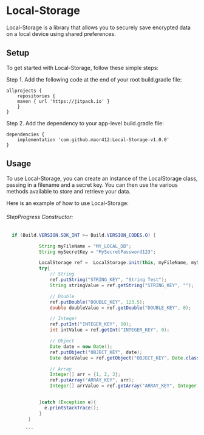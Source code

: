 # Local-Storage

Local-Storage is a library that allows you to securely save encrypted data on a local device using shared preferences.

## Setup

To get started with Local-Storage, follow these simple steps:

Step 1. Add the following code at the end of your root build.gradle file:
```
allprojects {
    repositories {
	maven { url 'https://jitpack.io' }
    }
}
```
Step 2. Add the dependency to your app-level build.gradle file:

```
dependencies {
	implementation 'com.github.maor412:Local-Storage:v1.0.0'
}
```

## Usage
To use Local-Storage, you can create an instance of the LocalStorage class, passing in a filename and a secret key. You can then use the various methods available to store and retrieve your data.

Here is an example of how to use Local-Storage:
###### StepProgress Constructor:
```java
  if (Build.VERSION.SDK_INT >= Build.VERSION_CODES.O) {

            String myFileName = "MY_LOCAL_DB";
            String mySecretKey = "MySecretPassword123";

            LocalStorage ref =  LocalStorage.init(this, myFileName, mySecretKey);
            try{
                // String
                ref.putString("STRING_KEY", "String Test");
                String stringValue = ref.getString("STRING_KEY", "");

                // Double
                ref.putDouble("DOUBLE_KEY", 123.5);
                double doubleValue = ref.getDouble("DOUBLE_KEY", 0);

                // Integer
                ref.putInt("INTEGER_KEY", 50);
                int intValue = ref.getInt("INTEGER_KEY", 0);

                // Object
                Date date = new Date();
                ref.putObject("OBJECT_KEY", date);
                Date dateValue = ref.getObject("OBJECT_KEY", Date.class);

                // Array
                Integer[] arr = {1, 2, 3};
                ref.putArray("ARRAY_KEY", arr);
                Integer[] arrValue = ref.getArray("ARRAY_KEY", Integer[].class);


            }catch (Exception e){
              e.printStackTrace();
            }
        }

       ```
       
